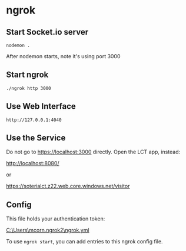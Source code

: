 # ngrok

## Start Socket.io server

```
nodemon .
```

After nodemon starts, note it's using port 3000

## Start ngrok

```
./ngrok http 3000

```

## Use Web Interface

```
http://127.0.0.1:4040

```

## Use the Service

Do not go to <https://localhost:3000> directly. Open the LCT app, instead:

<http://localhost:8080/>

or

<https://soterialct.z22.web.core.windows.net/visitor>

## Config

This file holds your authentication token:

[C:\Users\mcorn\.ngrok2\ngrok.yml](file://C:\Users\mcorn\.ngrok2\ngrok.yml)

To use `ngrok start`, you can add entries to this ngrok config file.